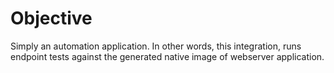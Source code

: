 # Objective
Simply an automation application. In other words, this integration, runs endpoint
tests against the generated native image of webserver application.